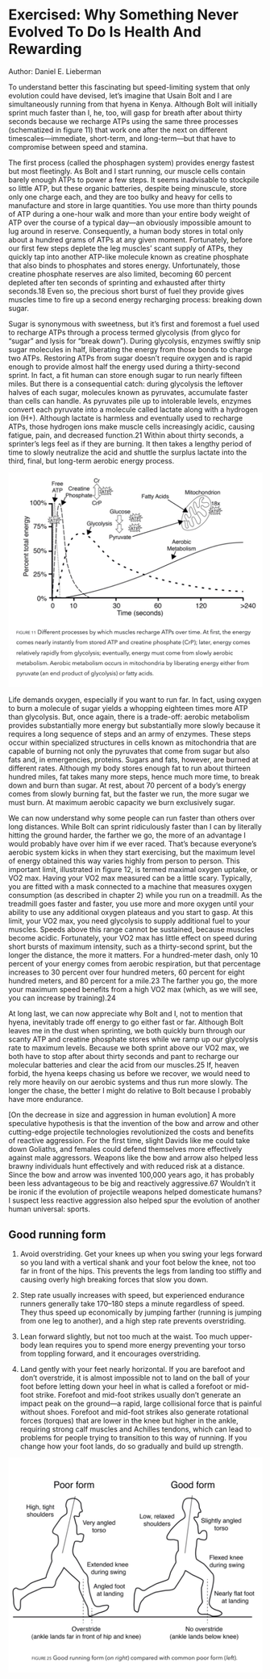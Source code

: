 # Exercised: Why Something Never Evolved To Do Is Health And Rewarding

Author: Daniel E. Lieberman


To understand better this fascinating but speed-limiting system that only evolution could have devised, let’s imagine that Usain Bolt and I are simultaneously running from that hyena in Kenya. Although Bolt will initially sprint much faster than I, he, too, will gasp for breath after about thirty seconds because we recharge ATPs using the same three processes (schematized in figure 11) that work one after the next on different timescales—immediate, short-term, and long-term—but that have to compromise between speed and stamina.

The first process (called the phosphagen system) provides energy fastest but most fleetingly. As Bolt and I start running, our muscle cells contain barely enough ATPs to power a few steps. It seems inadvisable to stockpile so little ATP, but these organic batteries, despite being minuscule, store only one charge each, and they are too bulky and heavy for cells to manufacture and store in large quantities. You use more than thirty pounds of ATP during a one-hour walk and more than your entire body weight of ATP over the course of a typical day—an obviously impossible amount to lug around in reserve. Consequently, a human body stores in total only about a hundred grams of ATPs at any given moment. Fortunately, before our first few steps deplete the leg muscles’ scant supply of ATPs, they quickly tap into another ATP-like molecule known as creatine phosphate that also binds to phosphates and stores energy. Unfortunately, those creatine phosphate reserves are also limited, becoming 60 percent depleted after ten seconds of sprinting and exhausted after thirty seconds.18 Even so, the precious short burst of fuel they provide gives muscles time to fire up a second energy recharging process: breaking down sugar.

Sugar is synonymous with sweetness, but it’s first and foremost a fuel used to recharge ATPs through a process termed glycolysis (from glyco for “sugar” and lysis for “break down”). During glycolysis, enzymes swiftly snip sugar molecules in half, liberating the energy from those bonds to charge two ATPs. Restoring ATPs from sugar doesn’t require oxygen and is rapid enough to provide almost half the energy used during a thirty-second sprint. In fact, a fit human can store enough sugar to run nearly fifteen miles. But there is a consequential catch: during glycolysis the leftover halves of each sugar, molecules known as pyruvates, accumulate faster than cells can handle. As pyruvates pile up to intolerable levels, enzymes convert each pyruvate into a molecule called lactate along with a hydrogen ion (H+). Although lactate is harmless and eventually used to recharge ATPs, those hydrogen ions make muscle cells increasingly acidic, causing fatigue, pain, and decreased function.21 Within about thirty seconds, a sprinter’s legs feel as if they are burning. It then takes a lengthy period of time to slowly neutralize the acid and shuttle the surplus lactate into the third, final, but long-term aerobic energy process.

![](img/atp-origin-while-running.png)

Life demands oxygen, especially if you want to run far. In fact, using oxygen to burn a molecule of sugar yields a whopping eighteen times more ATP than glycolysis. But, once again, there is a trade-off: aerobic metabolism provides substantially more energy but substantially more slowly because it requires a long sequence of steps and an army of enzymes. These steps occur within specialized structures in cells known as mitochondria that are capable of burning not only the pyruvates that come from sugar but also fats and, in emergencies, proteins. Sugars and fats, however, are burned at different rates. Although my body stores enough fat to run about thirteen hundred miles, fat takes many more steps, hence much more time, to break down and burn than sugar. At rest, about 70 percent of a body’s energy comes from slowly burning fat, but the faster we run, the more sugar we must burn. At maximum aerobic capacity we burn exclusively sugar.

We can now understand why some people can run faster than others over long distances. While Bolt can sprint ridiculously faster than I can by literally hitting the ground harder, the farther we go, the more of an advantage I would probably have over him if we ever raced. That’s because everyone’s aerobic system kicks in when they start exercising, but the maximum level of energy obtained this way varies highly from person to person. This important limit, illustrated in figure 12, is termed maximal oxygen uptake, or VO2 max. Having your VO2 max measured can be a little scary. Typically, you are fitted with a mask connected to a machine that measures oxygen consumption (as described in chapter 2) while you run on a treadmill. As the treadmill goes faster and faster, you use more and more oxygen until your ability to use any additional oxygen plateaus and you start to gasp. At this limit, your VO2 max, you need glycolysis to supply additional fuel to your muscles. Speeds above this range cannot be sustained, because muscles become acidic. Fortunately, your VO2 max has little effect on speed during short bursts of maximum intensity, such as a thirty-second sprint, but the longer the distance, the more it matters. For a hundred-meter dash, only 10 percent of your energy comes from aerobic respiration, but that percentage increases to 30 percent over four hundred meters, 60 percent for eight hundred meters, and 80 percent for a mile.23 The farther you go, the more your maximum speed benefits from a high VO2 max (which, as we will see, you can increase by training).24

At long last, we can now appreciate why Bolt and I, not to mention that hyena, inevitably trade off energy to go either fast or far. Although Bolt leaves me in the dust when sprinting, we both quickly burn through our scanty ATP and creatine phosphate stores while we ramp up our glycolysis rate to maximum levels. Because we both sprint above our VO2 max, we both have to stop after about thirty seconds and pant to recharge our molecular batteries and clear the acid from our muscles.25 If, heaven forbid, the hyena keeps chasing us before we recover, we would need to rely more heavily on our aerobic systems and thus run more slowly. The longer the chase, the better I might do relative to Bolt because I probably have more endurance.



[On the decrease in size and aggression in human evolution] A more speculative hypothesis is that the invention of the bow and arrow and other cutting-edge projectile technologies revolutionized the costs and benefits of reactive aggression. For the first time, slight Davids like me could take down Goliaths, and females could defend themselves more effectively against male aggressors. Weapons like the bow and arrow also helped less brawny individuals hunt effectively and with reduced risk at a distance. Since the bow and arrow was invented 100,000 years ago, it has probably been less advantageous to be big and reactively aggressive.67 Wouldn’t it be ironic if the evolution of projectile weapons helped domesticate humans? I suspect less reactive aggression also helped spur the evolution of another human universal: sports.


## Good running form

1. Avoid overstriding. Get your knees up when you swing your legs forward so you land with a vertical shank and your foot below the knee, not too far in front of the hips. This prevents the legs from landing too stiffly and causing overly high breaking forces that slow you down.

2. Step rate usually increases with speed, but experienced endurance runners generally take 170–180 steps a minute regardless of speed. They thus speed up economically by jumping farther (running is jumping from one leg to another), and a high step rate prevents overstriding.

3. Lean forward slightly, but not too much at the waist. Too much upper-body lean requires you to spend more energy preventing your torso from toppling forward, and it encourages overstriding.

4. Land gently with your feet nearly horizontal. If you are barefoot and don’t overstride, it is almost impossible not to land on the ball of your foot before letting down your heel in what is called a forefoot or mid-foot strike. Forefoot and mid-foot strikes usually don’t generate an impact peak on the ground—a rapid, large collisional force that is painful without shoes. Forefoot and mid-foot strikes also generate rotational forces (torques) that are lower in the knee but higher in the ankle, requiring strong calf muscles and Achilles tendons, which can lead to problems for people trying to transition to this way of running. If you change how your foot lands, do so gradually and build up strength.

![](img/running-form.png)
